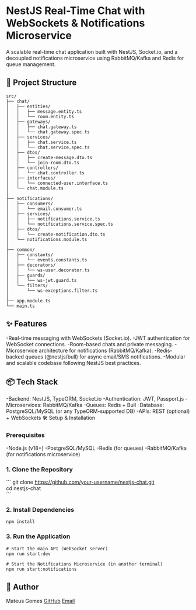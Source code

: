 #  NestJS Real-Time Chat with WebSockets & Notifications Microservice
A scalable real-time chat application built with NestJS, Socket.io, and a decoupled notifications microservice using RabbitMQ/Kafka and Redis for queue management.
## 🧩 Project Structure
```
src/
├── chat/                     
│   ├── entities/
│   │   ├── message.entity.ts
│   │   └── room.entity.ts
│   ├── gateways/             
│   │   ├── chat.gateway.ts     
│   │   └── chat.gateway.spec.ts
│   ├── services/              
│   │   ├── chat.service.ts
│   │   └── chat.service.spec.ts
│   ├── dtos/                  
│   │   ├── create-message.dto.ts
│   │   └── join-room.dto.ts
│   ├── controllers/         
│   │   └── chat.controller.ts
│   ├── interfaces/            
│   │   └── connected-user.interface.ts
│   └── chat.module.ts
│
├── notifications/              
│   ├── consumers/              
│   │   └── email.consumer.ts
│   ├── services/
│   │   ├── notifications.service.ts
│   │   └── notifications.service.spec.ts
│   ├── dtos/
│   │   └── create-notification.dto.ts
│   └── notifications.module.ts
│
├── common/                   
│   ├── constants/             
│   │   └── events.constants.ts
│   ├── decorators/           
│   │   └── ws-user.decorator.ts
│   ├── guards/            
│   │   └── ws-jwt.guard.ts
│   └── filters/             
│       └── ws-exceptions.filter.ts
│
├── app.module.ts              
└── main.ts                   
```
## ✨ Features
-Real-time messaging with WebSockets (Socket.io).
-JWT authentication for WebSocket connections.
-Room-based chats and private messaging.
-Microservice architecture for notifications (RabbitMQ/Kafka).
-Redis-backed queues (@nestjs/bull) for async email/SMS notifications.
-Modular and scalable codebase following NestJS best practices.
## 📦 Tech Stack
-Backend: NestJS, TypeORM, Socket.io
-Authentication: JWT, Passport.js
-Microservices: RabbitMQ/Kafka
-Queues: Redis + Bull
-Database: PostgreSQL/MySQL (or any TypeORM-supported DB)
-APIs: REST (optional) + WebSockets
🛠 Setup & Installation
### Prerequisites
-Node.js (v18+)
-PostgreSQL/MySQL
-Redis (for queues)
-RabbitMQ/Kafka (for notifications microservice)
### 1. Clone the Repository
´´´
git clone https://github.com/your-username/nestjs-chat.git  
cd nestjs-chat  
´´´
### 2. Install Dependencies
```
npm install
```
### 3. Run the Application
```
# Start the main API (WebSocket server)  
npm run start:dev  

# Start the Notifications Microservice (in another terminal)  
npm run start:notifications  
```
## 👤 Author

Mateus Gomes
[GitHub](https://github.com/mateusgomes6)
[Email](mateusgomesdc@hotmail.com)
